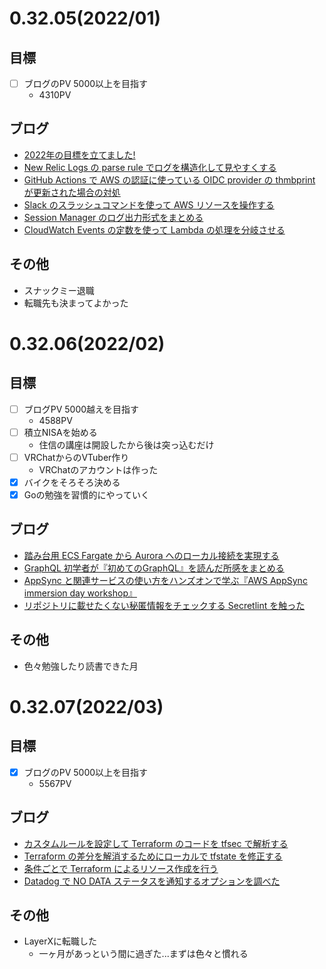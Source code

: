 # 0.32.05(2022/01)
## 目標

* [ ] ブログのPV 5000以上を目指す
   * 4310PV 
## ブログ
* [2022年の目標を立てました!](https://sadayoshi-tada.hatenablog.com/entry/2022/01/03/054615)
* [New Relic Logs の parse rule でログを構造化して見やすくする](https://sadayoshi-tada.hatenablog.com/entry/2022/01/08/163600)
* [GitHub Actions で AWS の認証に使っている OIDC provider の thmbprint が更新された場合の対処](https://sadayoshi-tada.hatenablog.com/entry/2022/01/16/143920)
* [Slack のスラッシュコマンドを使って AWS リソースを操作する](https://sadayoshi-tada.hatenablog.com/entry/2022/01/18/1647490)
* [Session Manager のログ出力形式をまとめる](https://sadayoshi-tada.hatenablog.com/entry/2022/01/26/093538)
* [CloudWatch Events の定数を使って Lambda の処理を分岐させる](https://sadayoshi-tada.hatenablog.com/entry/2022/01/31/090000)

## その他
* スナックミー退職
* 転職先も決まってよかった

# 0.32.06(2022/02)
## 目標
* [ ] ブログPV 5000越えを目指す
  * 4588PV
* [ ] 積立NISAを始める
  * 住信の講座は開設したから後は突っ込むだけ
* [ ] VRChatからのVTuber作り
  * VRChatのアカウントは作った
* [x] バイクをそろそろ決める
* [x] Goの勉強を習慣的にやっていく

## ブログ
* [踏み台用 ECS Fargate から Aurora へのローカル接続を実現する](https://sadayoshi-tada.hatenablog.com/entry/2022/02/04/090000)
* [GraphQL 初学者が『初めてのGraphQL』を読んだ所感をまとめる](https://sadayoshi-tada.hatenablog.com/entry/2022/02/10/151029)
* [AppSync と関連サービスの使い方をハンズオンで学ぶ『AWS AppSync immersion day workshop』](https://sadayoshi-tada.hatenablog.com/entry/2022/02/14/093336)
* [リポジトリに載せたくない秘匿情報をチェックする Secretlint を触った](https://sadayoshi-tada.hatenablog.com/entry/2022/02/21/083000)

## その他
* 色々勉強したり読書できた月

# 0.32.07(2022/03)
## 目標
* [x] ブログのPV 5000以上を目指す
   * 5567PV 

## ブログ
* [カスタムルールを設定して Terraform のコードを tfsec で解析する](https://sadayoshi-tada.hatenablog.com/entry/2022/03/06/153013)
* [Terraform の差分を解消するためにローカルで tfstate を修正する](https://sadayoshi-tada.hatenablog.com/entry/2022/03/12/173925)
* [条件ごとで Terraform によるリソース作成を行う](https://sadayoshi-tada.hatenablog.com/entry/2022/03/20/114859)
* [Datadog で NO DATA ステータスを通知するオプションを調べた](https://sadayoshi-tada.hatenablog.com/entry/2022/03/26/184648)

## その他
* LayerXに転職した
  * 一ヶ月があっという間に過ぎた...まずは色々と慣れる